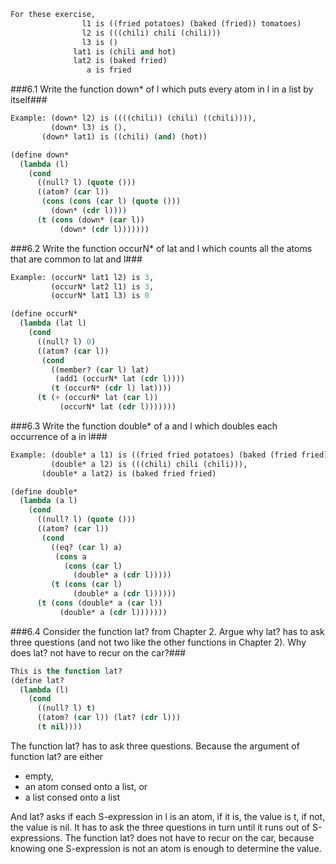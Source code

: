 ```lisp
For these exercise,
                l1 is ((fried potatoes) (baked (fried)) tomatoes)
                l2 is (((chili) chili (chili)))
                l3 is ()
              lat1 is (chili and hot)
              lat2 is (baked fried)
                 a is fried
```

###6.1 Write the function down* of l which puts every atom in l in a list by itself###
```lisp
Example: (down* l2) is ((((chili)) (chili) ((chili)))),
         (down* l3) is (),
       (down* lat1) is ((chili) (and) (hot))
```
```lisp
(define down*
  (lambda (l)
    (cond
      ((null? l) (quote ()))
      ((atom? (car l))
       (cons (cons (car l) (quote ()))
         (down* (cdr l))))
      (t (cons (down* (car l))
           (down* (cdr l)))))))
```

###6.2 Write the function occurN* of lat and l which counts all the atoms that are common to lat and l###
```lisp
Example: (occurN* lat1 l2) is 3,
         (occurN* lat2 l1) is 3,
         (occurN* lat1 l3) is 0
```
```lisp
(define occurN*
  (lambda (lat l)
    (cond
      ((null? l) 0)
      ((atom? (car l))
       (cond
         ((member? (car l) lat)
          (add1 (occurN* lat (cdr l))))
         (t (occurN* (cdr l) lat))))
      (t (+ (occurN* lat (car l))
           (occurN* lat (cdr l)))))))
```

###6.3 Write the function double* of a and l which doubles each occurrence of a in l###
```lisp
Example: (double* a l1) is ((fried fried potatoes) (baked (fried fried)) tomatoes),
         (double* a l2) is (((chili) chili (chili))),
       (double* a lat2) is (baked fried fried)
```
```lisp
(define double*
  (lambda (a l)
    (cond
      ((null? l) (quote ()))
      ((atom? (car l))
       (cond
         ((eq? (car l) a)
          (cons a
            (cons (car l)
              (double* a (cdr l)))))
         (t (cons (car l)
              (double* a (cdr l))))))
      (t (cons (double* a (car l))
           (double* a (cdr l)))))))
```

###6.4 Consider the function lat? from Chapter 2. Argue why lat? has to ask three questions (and not two like the other functions in Chapter 2). Why does lat? not have to recur on the car?###
```lisp
This is the function lat?
(define lat?
  (lambda (l)
    (cond
      ((null? l) t)
      ((atom? (car l)) (lat? (cdr l)))
      (t nil))))
```
The function lat? has to ask three questions.
Because the argument of function lat? are either
* empty,
* an atom consed onto a list, or
* a list consed onto a list

And lat? asks if each S-expression in l is an atom,
if it is, the value is t, if not, the value is nil. It has to ask the three questions in turn until it runs out of S-expressions.
The function lat? does not have to recur on the car, because knowing one S-expression is not an atom is enough to determine the value.
